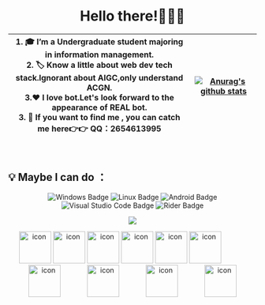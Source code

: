 <div align="center" >
  
<h1>Hello there!🤗🤗🤗</h1>

| 1. 🎓 I’m a Undergraduate student majoring in information management. <br>2. 🏷️ Know a little about web dev tech stack.Ignorant about AIGC,only understand ACGN. <br>3.❤ I love bot.Let's look forward to the appearance of REAL bot. <br>3. 📢 If you want to find me , you can catch me here👉👉 QQ：2654613995| <a href="https://github.com/viogami"><img align="center" src="https://github-readme-stats.vercel.app/api/top-langs/?username=viogami&layout=compact&hide_border=true" alt="Anurag's github stats" /></a> |
| :------: | :----: |
<br>
<!--
**viogami/viogami** is a ✨ _special_ ✨ repository because its `README.md` (this file) appears on your GitHub profile.
Here are some ideas to get you started:
- 🔭 I’m currently working on ...
- 🌱 I’m currently learning ...
- 👯 I’m looking to collaborate on ...
- 🤔 I’m looking for help with ...
- 💬 Ask me about ...
- 📫 How to reach me: ...
- 😄 Pronouns: ...
- ⚡ Fun fact: ...
-->
</div>

## 💡 Maybe I can do ：
<div align="center" >
<!-- os and editor 操作系统和IDE -->
  
![Windows Badge](https://img.shields.io/badge/Windows-0078D6?logo=windows&logoColor=fff&style=flat)
![Linux Badge](https://img.shields.io/badge/Linux-61BD4F?logo=Linux&logoColor=fff&style=flat)
![Android Badge](https://img.shields.io/badge/Android-A4C639?logo=Android&logoColor=fff&style=flat)
![Visual Studio Code Badge](https://img.shields.io/badge/Visual%20Studio%20Code-007ACC?logo=visualstudiocode&logoColor=fff&style=flat)
![Rider Badge](https://img.shields.io/badge/Rider-FFA500?logo=Rider&logoColor=fff&style=flat)

<!-- programming tool icon 使用软件 -->
<img src="https://skillicons.dev/icons?i=c,nodejs,vue,go,pytorch,tensorflow,git,unity,blender,ps,pr,twitter,discord" /><br>

<!-- tech icon 技术栈图标 -->
<img src="https://techstack-generator.vercel.app/github-icon.svg" alt="icon" width="65" style="width: 65px; height: 65px; margin-right: 0px; margin-bottom: 0px;" />
<img src="https://techstack-generator.vercel.app/cpp-icon.svg" alt="icon" width="65" style="width: 65px; height: 65px; margin-right: 0px; margin-bottom: 0px;" />
<img src="https://techstack-generator.vercel.app/csharp-icon.svg" alt="icon" width="65" style="width: 65px; height: 65px; margin-right: 0px; margin-bottom: 0px;" />
<img src="https://techstack-generator.vercel.app/ts-icon.svg" alt="icon" width="65" style="width: 65px; height: 65px; margin-right: 0px; margin-bottom: 0px;" />
<img src="https://techstack-generator.vercel.app/python-icon.svg" alt="icon" width="65" style="width: 65px; height: 65px; margin-right: 0px; margin-bottom: 0px;" />
<img src="https://techstack-generator.vercel.app/nginx-icon.svg" alt="icon" width="65" style="width: 65px; height: 65px; margin-right: 50px; margin-bottom: 0px;" />
<img src="https://techstack-generator.vercel.app/mysql-icon.svg" alt="icon" width="65" style="width: 65px; height: 65px; margin-right: 50px; margin-bottom: 0px;" />
<img src="https://techstack-generator.vercel.app/docker-icon.svg" alt="icon" width="65" style="width: 65px; height: 65px; margin-right: 50px; margin-bottom: 0px;" />
<img src="https://techstack-generator.vercel.app/kubernetes-icon.svg" alt="icon" width="65" style="width: 65px; height: 65px; margin-right: 50px; margin-bottom: 0px;" />
<img src="https://techstack-generator.vercel.app/aws-icon.svg" alt="icon" width="65" style="width: 65px; height: 65px; margin-right: 0px; margin-bottom: 0px;" />
</div>
